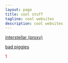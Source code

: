 ```yaml
---
layout: page
title: cool stuff
tagline: cool websites
description: cool websites
---
```


[interstellar (proxy)](https://grade-calculator-alpha.vercel.app/)

[bad piggies](https://chipmunk.land/bad-piggies/)


<font color="red">1</font>
